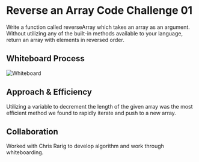 # Reverse an Array Code Challenge 01
<!-- Description of the challenge -->
Write a function called reverseArray which takes an array as an argument. Without utilizing any of the built-in methods available to your language, return an array with elements in reversed order.

## Whiteboard Process
<!-- Embedded whiteboard image -->

![Whiteboard](/img/code-challenge-01-array-reverse.png)

## Approach & Efficiency
<!-- What approach did you take? Discuss Why. What is the Big O space/time for this approach? -->
Utilizing a variable to decrement the length of the given array was the most efficient method we found to rapidly iterate and push to a new array.

## Collaboration

Worked with Chris Rarig to develop algorithm and work through whiteboarding.
